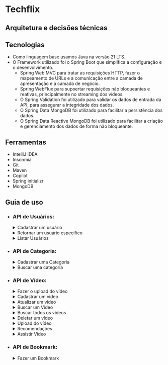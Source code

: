 # Techflix

## Arquitetura e decisões técnicas

## Tecnologias

- Como linguagem base usamos Java na versão 21 LTS.
- O Framework utilizado foi o Spring Boot que simplifica a configuração e o desenvolvimento.
    - Spring Web MVC para tratar as requisições HTTP, fazer o mapeamento de URLs e a comunicação entre a camada de apresentação e a camada de negócio.
    - Spring WebFlux para supoertar requisições não bloqueantes e reativas, principalmente no streaming dos vídeos.
    - O Spring Validation foi utilizado para validar os dados de entrada da API, para assegurar a integridade dos dados.
    - O Spring Data MongoDB foi utilizado para facilitar a persistência dos dados.
    - O Spring Data Reactive MongoDB foi utilizado para facilitar a criação e gerenciamento dos dados de forma não bloqueante.

## Ferramentas

- IntelliJ IDEA
- Insonmia
- Git
- Maven
- Copilot
- Spring initializr
- MongoDB

## Guia de uso

- ### API de Usuários:

  <details>
    <summary>Cadastrar um usuário</summary>

    - POST: http://localhost:8080/users/
      - Request:
        ```bash
          curl -X POST 'localhost:8080/users' -H 'Content-Type: application/json' \
          --data '{
              "name": "João Augusto de Oliveira",
              "email": "joaoaugusto@gmail.com",
              "password": "12345678"
          }'
        ```
      - Response 201:
        No body returned for response
  </details>

  <details>  
   <summary>Retornar um usuário específico</summary>

    - GET: http://localhost:8080/users/{id} *(id do usuário buscado)*
      - Request:
        ```bash
          curl -X GET 'http://localhost:8080/users/65b56126f46a7a218eb91131'
        ```
      - Response 200:
        ```json
          {
            "name": "Sérgio",
            "email": "mail@m.com"
          }
        ```
      - Response 404:
        ```json
          {
            "type": "about:blank",
            "title": "Bad Request",
            "status": 400,
            "detail": "User not found",
            "instance": "/users/65b56126f46a7a218eb91131"
          }
        ```
  </details>

  <details>  
   <summary>Listar Usuários</summary>

    - GET: http://localhost:8080/users/
      - Request:
        ```bash
          curl --request GET \
          --url http://localhost:8080/users \
        ```
      - Response 200:
        ```json
          {
            "content": [
              {
                "name": "Sérgio",
                "email": "sergio@m.com"
              },
              {
                "name": "Lucas",
                "email": "lucas@m.com"
              },
              {
                "name": "Kelly",
                "email": "kelly@m.com"
              }
            ],
            "totalPages": 1,
            "totalElements": 3,
            "currentPage": 0,
            "elementsPerPage": 10
        }
        ```
  </details>

- ### API de Categoria:
  <details>
   <summary>Cadastrar uma Categoria</summary>

    - POST: http://localhost:8080/categories
      - Request:
        ```bash
          curl -X POST 'localhost:8080/categories' \
          -H 'Content-Type: application/json' \
          --data '{
              "name": "animation"
            }'
        ```
           
        - Response 400
          ```json
            {
              "type": "about:blank",
              "title": "Bad Request",
              "status": 400,
              "detail": "Category name can't be empty or null.",
              "instance": "/categories"
            }
          ```

        - Response 404:
          ```json
            {
              "type": "about:blank",
              "title": "Bad Request",
              "status": 400,
              "detail": "Category not found",
              "instance": "/categories/animation23"
            }
          ```
          
        - Response 400
          ```json
            {
              "type": "about:blank",
              "title": "Bad Request",
              "status": 400,
              "detail": "Category name can't be empty or null.",
              "instance": "/categories"
            }
          ```
    </details>

  <details>
    <summary>Buscar uma categoria</summary>
    
    - GET: http://localhost:8080/categories/{id} *(id da categoria buscada)*
        - Request:
          ```bash
            curl -X GET 'localhost:8080/categories/65abbc60252b6124cbb4c9fd'
          ```
        - Response 200:
          ```json
            {
              "name" : "animation"
            }
          ```
    
        - Response 404:
          ```json
              {
                "type": "about:blank",
                "title": "Bad Request",
                "status": 400,
                "detail": "Category not found",
                "instance": "/categories/animation23"
              }
          ```
  </details>


- ### API de Vídeo:

  <details>
    <summary>Fazer o upload do vídeo</summary>

    - POST: http://localhost:8080/videos/upload
        - Request:
          ```bash
            curl -X POST 'localhost:8080/videos/upload' \
            -H 'Content-Type: multipart/form-data' \
            --data '{
                "file": "underfined"
            }'
          ```
          Obs: Fazer a requisição no postman ou insomnia para conseguir setar o arquivo
        - Response 400
          ```json
            {
              "type": "about:blank",
              "title": "Bad Request",
              "status": 400,
              "detail": "Video not found",
              "instance": "/videos/1"
            }
          ```
  </details>

  <details>
  <summary>Cadastrar um video</summary>

  - POST: http://localhost:8080/videos/
      - Request:
        ```bash
          curl -X POST 'localhost:8080/videos' \
          -H 'Content-Type: application/json' \
          --data '{
              "fileId": "65b3bd864d06ff4adef6d2a1",
              "title": "Fish king 2 - making of",
              "description": "The king of fish production",
                "categoryNames": ["animation"]
          }'
        ```
          - Response 201
        ```json
          {
              "fileId": "65b3bd864d06ff4adef6d2a1",
              "title": "Fish king 2 - making of",
              "description": "The king of fish production",
              "categoryNames": ["animation"]

          }
        ```
  </details>

  <details>
  <summary>Atualizar um video</summary>

  - PUT: http://localhost:8080/videos/{id}
      - Request:
        ```bash
          curl -X PUT 'localhost:8080/videos/65b3bd864d06ff4adef6d2a1' \
          -H 'Content-Type: application/json' \
          --data '{
              "title": "Fish king 2 - making of",
              "description": "The king of fish production",
                "categoryNames": ["animation"]
          }'
        ```
          - Response 201
        ```json
          {
            "id": "65b3bd864d06ff4adef6d2a1",
            "title": "Fish king 2 - making of",
            "description": "The king of fish production",
            "categories": [
              "animation"
            ],
            "likes": 0,
            "views": 0,
            "uri": "/videos/play/65b705f190b63d64994e1794",
            "publicationDate": "2024-01-29T14:35:29.458Z"
          }
        ```
  </details>

  <details>
  <summary>Buscar um Video</summary>

  - GET: http://localhost:8080/videos/{id} *(id do vídeo buscado)*
      - Request
        ```bash
          curl -X GET 'localhost:8080/videos/65abbc65252b6124cbb4c9fe'
        ```
        - Response 200
          ```json
              {
                "id": "65b3bd864d06ff4adef6d2a1",
                "title": "Fish king 2 - making of",
                "description": "The king of fish production",
                "categories": [
                "animation"
                ],
                "likes": 0,
                "views": 0,
                "uri": "/videos/play/65b3bd864d06ff4adef6d2a1",
                "publicationDate": "2024-01-27T18:57:13.805"
              }
          ```
        
        - Response 400
          ```json
            {
                  "type": "about:blank",
                  "title": "Bad Request",
                  "status": 400,
                  "detail": "Video not found",
                  "instance": "/videos/65abbc65252b6124cbb4c9fe4"
            }
          ```
  </details>

  <details>
  <summary>Buscar todos os videos</summary>

  - GET: http://localhost:8080/videos
      - Request:
        ```bash
          curl -X GET 'localhost:8080/videos'
        ```
      - Response 200
        ```json
          {
          "content": [
                    {
                        "id": "65abbc65252b6124cbb4c9fe",
                        "title": "Dumbo 2",
                        "description": "Dumbo video 2",
                        "categoryName": "animation",
                        "uri": "/videos/play/65abbc65252b6124cbb4c9fe",
                        "publicationDate": "2024-01-20T09:28:21.754"
                    },
                    {
                        "id": "65ae42b1c377515c8b0b6649",
                        "title": "Dumbo 2",
                        "description": "Dumbo video 2",
                        "categoryName": "animation2",
                        "uri": "/videos/play/65ae42b1c377515c8b0b6649",
                        "publicationDate": "2024-01-22T07:25:53.935"
                    }
            ],
            "totalPages": 1,
            "totalElements": 2,
            "currentPage": 0,
            "elementsPerPage": 10
            }
        ```
  </details>

  <details>
  <summary>Deletar um vídeo</summary>

  - DELETE: http://localhost:8080/videos/{videoId}
    - Request:
      ```bash
        curl -X 'DELETE' \
          'http://localhost:8080/videos/65b3bd864d06ff4adef6d2a1' \
          -H 'accept: */*'
      ```

      - Response 204:
        OK
  </details>

    <details>
      <summary>Upload do vídeo</summary>

      - POST: http://localhost:8080/videos/upload
        - Request:
          ```bash
            curl --request POST \
              --url http://localhost:8080/videos/upload \
              --header 'Content-Type: multipart/form-data' \
              --form 'file=@/home/videos/pexels-thirdman-5538262(720p).mp4'
          ```

          - Response 200:
          ```json 
          {
              "id": "65b3bd864d06ff4adef6d2a1",
              "name": "pexels-thirdman-5538262(720p).mp4",
              "contentType": "video/mp4",
              "size": 2107842
          }
          ```
    </details>

    <details>
    <summary>Recomendações</summary>

    - GET: http://localhost:8080/{userId}/recomendations
      - Request:
        ```bash
            curl --request GET \
            --url http://localhost:8080/videos/65b317223da0ad4a44b1978f/recommendations
        ```

        - Response 200:
        ```json 
        [
          {
              "id": "65b3180b3da0ad4a44b1979a",
              "title": "Kung fu Bunny",
              "description": "Leaving the house",
              "categories": [
                  "animation",
                  "ninja",
                  "action"
              ],
              "likes": 0,
              "views": 0,
              "uri": "/videos/play/65b3180b3da0ad4a44b1979a",
              "publicationDate": "2024-01-25T23:26:02.138"
          },
          {
              "id": "65b318ce3da0ad4a44b1979d",
              "title": "Fish king 2",
              "description": "The king of fish part 2",
              "categories": [
                  "documentary",
                  "fish",
                  "ninja",
                  "action"
              ],
              "likes": 0,
              "views": 1,
              "uri": "/videos/play/65b318ce3da0ad4a44b1979d",
              "publicationDate": "2024-01-25T23:28:41.706"
          },
          {
              "id": "65b3bd864d06ff4adef6d2a1",
              "title": "Fish king 2 - making of",
              "description": "The king of fish production",
              "categories": [
                  "documentary",
                  "fish",
                  "ninja",
                  "action"
              ],
              "likes": 0,
              "views": 0,
              "uri": "/videos/play/65b3bd864d06ff4adef6d2a1",
              "publicationDate": "2024-01-26T11:13:06.823"
          },
          {
              "id": "65b318453da0ad4a44b1979b",
              "title": "Fish king",
              "description": "The king of fish",
              "categories": [
                  "documentary",
                  "fish",
                  "action"
              ],
              "likes": 0,
              "views": 0,
              "uri": "/videos/play/65b318453da0ad4a44b1979b",
              "publicationDate": "2024-01-25T23:28:54.21"
          }
      ]
        ```
    </details>

    <details>
      <summary>Assistir Vídeo</summary>

      - POST: http://localhost:8080/play/{id}
        - Request:
          ```bash
              curl --request GET \
              --url http://localhost:8080/videos/play/65b318ce3da0ad4a44b1979d \
              --header 'Range: bytes=0-500'
          ```

        - Response 200: OK - Media type: video/mp4
      </details>

- ### API de Bookmark:
  <details>
    <summary>Fazer um Bookmark</summary>

    - POST: http://localhost:8080/bookmarks/video/{videoId}/user/{userId}
        - Request:
          ```bash
            curl --request POST \
            --url http://localhost:8080/bookmarks/video/65b3bd864d06ff4adef6d2a1/user/65abbc3b252b6124cbb4c9fc \
            --header 'Content-Type: application/json' \
          ```
        - Response 200: OK

    - DELETE: http://localhost:8080//bookmarks/video/{videoId}/user/{userId}
        - Request:
          ```bash
            curl -X 'DELETE' \
            'http://localhost:8080/bookmarks/video/65b3bd864d06ff4adef6d2a1/user/65b7ce27b018d560abdfdce5' \
            -H 'accept: */*'
          ```
        - Response 200: OK
  
    <summary>Retornar todos os bookmarks/summary>

    - GET: http://localhost:8080/bookmarks?page=0&size=10
        - Request:
          ```bash
            curl -X 'GET' \
            'http://localhost:8080/bookmarks?page=0&size=10' \
            -H 'accept: */*'
          ```
        - Response 200: 
          ```json
          {
              "content": [
                {
                  "id": "65b7cef2b018d560abdfdce7",
                  "user": {
                    "name": "Camilo",
                    "email": "camilo@m.com"
                  },
                  "video": {
                    "id": "65b3bd864d06ff4adef6d2a1",
                    "title": "Fish king 2 - making of",
                    "description": "The king of fish production",
                    "categories": [
                      "anime2"
                    ],
                    "likes": 5,
                    "views": 0,
                    "uri": "/videos/play/65b3bd864d06ff4adef6d2a1",
                    "publicationDate": "2024-01-29T13:01:15.487"
                  }
                },
                {
                  "id": "65b7cf21b018d560abdfdce8",
                  "user": {
                    "name": "Sérgio",
                    "email": "mail@m.com"
                  },
                  "video": {
                    "id": "65b3bd864d06ff4adef6d2a1",
                    "title": "Fish king 2 - making of",
                    "description": "The king of fish production",
                    "categories": [
                      "anime2"
                    ],
                    "likes": 6,
                    "views": 0,
                    "uri": "/videos/play/65b3bd864d06ff4adef6d2a1",
                    "publicationDate": "2024-01-29T13:01:15.487"
                  }
                }
              ],
              "totalPages": 1,
              "totalElements": 2,
              "currentPage": 0,
              "elementsPerPage": 10
            }
          ```

    <summary>Retornar um bookmark por id</summary>

    - GET: http://localhost:8080/bookmarks/{bookmarkId}}
        - Request:
          ```bash
            curl -X 'GET' \
              'http://localhost:8080/bookmarks/65b7cef2b018d560abdfdce7' \
              -H 'accept: */*'
          ```
        - Response 200: OK
  </details>
